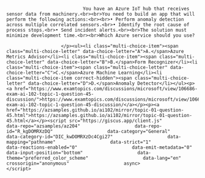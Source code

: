 <p class="card-text">
							
								You have an Azure IoT hub that receives sensor data from machinery.<br><br>You need to build an app that will perform the following actions:<br><br>• Perform anomaly detection across multiple correlated sensors.<br>• Identify the root cause of process stops.<br>• Send incident alerts.<br><br>The solution must minimize development time.<br><br>Which Azure service should you use?
							
						</p><ul><li class="multi-choice-item"><span class="multi-choice-letter" data-choice-letter="A">A.</span>Azure Metrics Advisor</li><li class="multi-choice-item"><span class="multi-choice-letter" data-choice-letter="B">B.</span>Form Recognizer</li><li class="multi-choice-item"><span class="multi-choice-letter" data-choice-letter="C">C.</span>Azure Machine Learning</li><li class="multi-choice-item correct-hidden"><span class="multi-choice-letter" data-choice-letter="D">D.</span>Anomaly Detector</li></ul><p><a href="https://www.examtopics.com/discussions/microsoft/view/106686-exam-ai-102-topic-1-question-45-discussion/">https://www.examtopics.com/discussions/microsoft/view/106686-exam-ai-102-topic-1-question-45-discussion/</a></p><p><a href="https://azsamples.github.io/ai102/mirror/topic-01-question-45.html">https://azsamples.github.io/ai102/mirror/topic-01-question-45.html</a></p><script src="https://giscus.app/client.js"                    data-repo="azsamples/az204"                    data-repo-id="R_kgDOMRXzDQ"                    data-category="General"                    data-category-id="DIC_kwDOMRXzDc4Cgi27"                    data-mapping="pathname"                    data-strict="1"                    data-reactions-enabled="0"                    data-emit-metadata="0"                    data-input-position="bottom"                    data-theme="preferred_color_scheme"                    data-lang="en"                    crossorigin="anonymous"                    async>                    </script>
